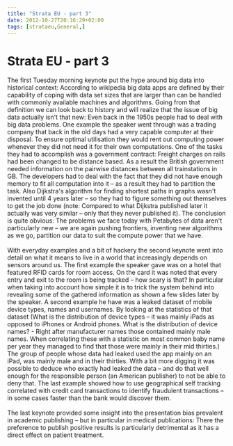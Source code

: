 ```yaml
---
title: "Strata EU - part 3"
date: 2012-10-27T20:16:29+02:00
tags: [strataeu,General,]
---
```


# Strata EU - part 3


The first Tuesday morning keynote put the hype around big data into historical context: According to wikipedia big data 
apps are defined by their capability of coping with data set sizes that are larger than can be handled with commonly 
available machines and algorithms. Going from that definition we can look back to history and will realize that the 
issue of big data actually isn't that new: Even back in the 1950s people had to deal with big data problems. One 
example the speaker went through was a trading company that back in the old days had a very capable computer at their 
disposal. To ensure optimal utilisation they would rent out computing power whenever they did not need it for their own 
computations. One of the tasks they had to accomplish was a government contract: Freight charges on rails had been 
changed to be distance based. As a result the British government needed information on the pairwise distances between 
all trainstations in GB. The developers had to deal with the fact that they did not have enough memory to fit all 
computation into it – as a result they had to partition the task. Also Dijkstra's algorithm for finding shortest paths 
in graphs wasn't invented until 4 years later – so they had to figure something out themselves to get the job done 
(note: Compared to what Dijkstra published later it actually was very similar – only that they never published it). The 
conclusion is quite obvious: The problems we face today with Petabytes of data aren't particularly new – we are again 
pushing frontiers, inventing new algorithms as we go, partition our data to suit the compute power that we 
have.<br><br>With everyday examples and a bit of hackery the second keynote went into detail on what it means to live 
in a world that increasingly depends on sensors around us. The first example the speaker gave was on a hotel that 
featured RFID cards for room access. On the card it was noted that every entry and exit to the room is being tracked – 
how scary is that? In particular when taking into account how simple it is to trick the system behind into revealing 
some of the gathered information as shown a few slides later by the speaker. A second example he have was a leaked 
dataset of mobile device types, names and usernames. By looking at the statistics of that dataset (What is the 
distribution of device types – it was mainly iPads as opposed to iPhones or Android phones. What is the distribution of 
device names? - Right after manufacturer names those contained mainly male names. When correlating these with a 
statistic on most common baby name per year they managed to find that those were mainly in their mid thirties.) The 
group of people whose data had leaked used the app mainly on an iPad, was mainly male and in their thirties. With a bit 
more digging it was possible to deduce who exactly had leaked the data – and do that well enough for the responsible 
person (an American publisher) to not be able to deny that. The last example showed how to use geographical self 
tracking correlated with credit card transactions to identify fraudulent transactions – in some cases faster than the 
bank would discover them. <br><br>The last keynote provided some insight into the presentation bias prevalent in 
academic publishing – but in particular in medical publications: There the preference to publish positive results is 
particularly detrimental as it has a direct effect on patient treatment.<br><br>
